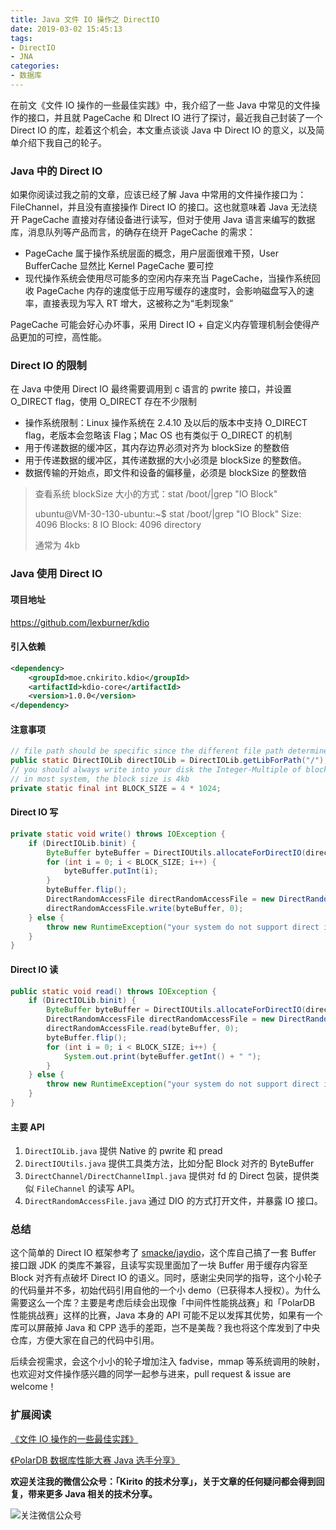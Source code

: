```yaml
---
title: Java 文件 IO 操作之 DirectIO
date: 2019-03-02 15:45:13
tags:
- DirectIO
- JNA
categories:
- 数据库
---
```


在前文《文件 IO 操作的一些最佳实践》中，我介绍了一些 Java 中常见的文件操作的接口，并且就 PageCache 和 DIrect IO 进行了探讨，最近我自己封装了一个 Direct IO 的库，趁着这个机会，本文重点谈谈 Java 中 Direct IO 的意义，以及简单介绍下我自己的轮子。

<!-- more -->

### Java 中的 Direct IO

如果你阅读过我之前的文章，应该已经了解 Java 中常用的文件操作接口为：FileChannel，并且没有直接操作 Direct IO 的接口。这也就意味着 Java 无法绕开 PageCache 直接对存储设备进行读写，但对于使用 Java 语言来编写的数据库，消息队列等产品而言，的确存在绕开 PageCache 的需求：

- PageCache 属于操作系统层面的概念，用户层面很难干预，User BufferCache 显然比 Kernel PageCache 要可控
- 现代操作系统会使用尽可能多的空闲内存来充当 PageCache，当操作系统回收 PageCache 内存的速度低于应用写缓存的速度时，会影响磁盘写入的速率，直接表现为写入 RT 增大，这被称之为“毛刺现象”

PageCache 可能会好心办坏事，采用 Direct IO + 自定义内存管理机制会使得产品更加的可控，高性能。

### Direct IO 的限制

在 Java 中使用 Direct IO 最终需要调用到 c 语言的 pwrite 接口，并设置 O_DIRECT flag，使用 O_DIRECT 存在不少限制

- 操作系统限制：Linux 操作系统在 2.4.10 及以后的版本中支持 O_DIRECT flag，老版本会忽略该 Flag；Mac OS 也有类似于 O_DIRECT 的机制
- 用于传递数据的缓冲区，其内存边界必须对齐为 blockSize 的整数倍
- 用于传递数据的缓冲区，其传递数据的大小必须是 blockSize 的整数倍。
- 数据传输的开始点，即文件和设备的偏移量，必须是 blockSize 的整数倍

> 查看系统 blockSize 大小的方式：stat /boot/|grep "IO Block"
>
> ubuntu@VM-30-130-ubuntu:~$ stat /boot/|grep "IO Block"
>   Size: 4096            Blocks: 8          IO Block: 4096   directory
>
> 通常为 4kb

### Java 使用 Direct IO

#### 项目地址

https://github.com/lexburner/kdio

#### 引入依赖

```xml
<dependency>
    <groupId>moe.cnkirito.kdio</groupId>
    <artifactId>kdio-core</artifactId>
    <version>1.0.0</version>
</dependency>
```

#### 注意事项

```java
// file path should be specific since the different file path determine whether your system support direct io
public static DirectIOLib directIOLib = DirectIOLib.getLibForPath("/");
// you should always write into your disk the Integer-Multiple of block size through direct io.
// in most system, the block size is 4kb
private static final int BLOCK_SIZE = 4 * 1024;
```

#### Direct IO 写

```java
private static void write() throws IOException {
    if (DirectIOLib.binit) {
        ByteBuffer byteBuffer = DirectIOUtils.allocateForDirectIO(directIOLib, 4 * BLOCK_SIZE);
        for (int i = 0; i < BLOCK_SIZE; i++) {
            byteBuffer.putInt(i);
        }
        byteBuffer.flip();
        DirectRandomAccessFile directRandomAccessFile = new DirectRandomAccessFile(new File("./database.data"), "rw");
        directRandomAccessFile.write(byteBuffer, 0);
    } else {
        throw new RuntimeException("your system do not support direct io");
    }
}
```

#### Direct IO 读

```java
public static void read() throws IOException {
    if (DirectIOLib.binit) {
        ByteBuffer byteBuffer = DirectIOUtils.allocateForDirectIO(directIOLib, 4 * BLOCK_SIZE);
        DirectRandomAccessFile directRandomAccessFile = new DirectRandomAccessFile(new File("./database.data"), "rw");
        directRandomAccessFile.read(byteBuffer, 0);
        byteBuffer.flip();
        for (int i = 0; i < BLOCK_SIZE; i++) {
            System.out.print(byteBuffer.getInt() + " ");
        }
    } else {
        throw new RuntimeException("your system do not support direct io");
    }
}
```

#### 主要 API

1. `DirectIOLib.java` 提供 Native 的 pwrite 和 pread
2. `DirectIOUtils.java` 提供工具类方法，比如分配 Block 对齐的 ByteBuffer
3. `DirectChannel/DirectChannelImpl.java` 提供对 fd 的 Direct 包装，提供类似 `FileChannel` 的读写 API。
4. `DirectRandomAccessFile.java` 通过 DIO 的方式打开文件，并暴露 IO 接口。

### 总结

这个简单的 Direct IO 框架参考了 [smacke/jaydio](https://github.com/smacke/jaydio)，这个库自己搞了一套 Buffer 接口跟 JDK 的类库不兼容，且读写实现里面加了一块 Buffer 用于缓存内容至 Block 对齐有点破坏 Direct IO 的语义。同时，感谢尘央同学的指导，这个小轮子的代码量并不多，初始代码引用自他的一个小 demo（已获得本人授权）。为什么需要这么一个库？主要是考虑后续会出现像「中间件性能挑战赛」和「PolarDB 性能挑战赛」这样的比赛，Java 本身的 API 可能不足以发挥其优势，如果有一个库可以屏蔽掉 Java 和 CPP 选手的差距，岂不是美哉？我也将这个库发到了中央仓库，方便大家在自己的代码中引用。

后续会视需求，会这个小小的轮子增加注入 fadvise，mmap 等系统调用的映射，也欢迎对文件操作感兴趣的同学一起参与进来，pull request & issue are welcome！

### 扩展阅读

[《文件 IO 操作的一些最佳实践》](https://www.cnkirito.moe/file-io-best-practise/)

[《PolarDB 数据库性能大赛 Java 选手分享》](https://www.cnkirito.moe/polardb-race/)



**欢迎关注我的微信公众号：「Kirito 的技术分享」，关于文章的任何疑问都会得到回复，带来更多 Java 相关的技术分享。**

![关注微信公众号](http://kirito.iocoder.cn/qrcode_for_gh_c06057be7960_258%20%281%29.jpg)
